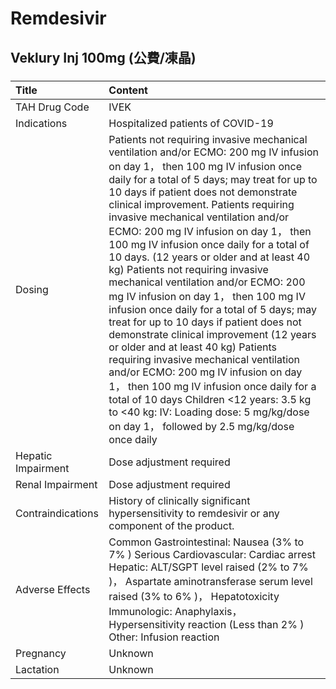# Remdesivir

## Veklury Inj 100mg (公費/凍晶)

##### 

| Title              | Content                                                                                                                                                                                                                                                                                                                                                                                                                                                                                                                                                                                                                                                                                                                                                                                                                                                                                                                                                                                                         |
|:-------------------|:----------------------------------------------------------------------------------------------------------------------------------------------------------------------------------------------------------------------------------------------------------------------------------------------------------------------------------------------------------------------------------------------------------------------------------------------------------------------------------------------------------------------------------------------------------------------------------------------------------------------------------------------------------------------------------------------------------------------------------------------------------------------------------------------------------------------------------------------------------------------------------------------------------------------------------------------------------------------------------------------------------------|
| TAH Drug Code      | IVEK                                                                                                                                                                                                                                                                                                                                                                                                                                                                                                                                                                                                                                                                                                                                                                                                                                                                                                                                                                                                            |
| Indications        | Hospitalized patients of COVID-19                                                                                                                                                                                                                                                                                                                                                                                                                                                                                                                                                                                                                                                                                                                                                                                                                                                                                                                                                                               |
| Dosing             | Patients not requiring invasive mechanical ventilation and/or ECMO: 200 mg IV infusion on day 1， then 100 mg IV infusion once daily for a total of 5 days; may treat for up to 10 days if patient does not demonstrate clinical improvement. Patients requiring invasive mechanical ventilation and/or ECMO: 200 mg IV infusion on day 1， then 100 mg IV infusion once daily for a total of 10 days. (12 years or older and at least 40 kg) Patients not requiring invasive mechanical ventilation and/or ECMO: 200 mg IV infusion on day 1， then 100 mg IV infusion once daily for a total of 5 days; may treat for up to 10 days if patient does not demonstrate clinical improvement (12 years or older and at least 40 kg) Patients requiring invasive mechanical ventilation and/or ECMO: 200 mg IV infusion on day 1， then 100 mg IV infusion once daily for a total of 10 days Children <12 years: 3.5 kg to <40 kg: IV: Loading dose: 5 mg/kg/dose on day 1， followed by 2.5 mg/kg/dose once daily |
| Hepatic Impairment | Dose adjustment required                                                                                                                                                                                                                                                                                                                                                                                                                                                                                                                                                                                                                                                                                                                                                                                                                                                                                                                                                                                        |
| Renal Impairment   | Dose adjustment required                                                                                                                                                                                                                                                                                                                                                                                                                                                                                                                                                                                                                                                                                                                                                                                                                                                                                                                                                                                        |
| Contraindications  | History of clinically significant hypersensitivity to remdesivir or any component of the product.                                                                                                                                                                                                                                                                                                                                                                                                                                                                                                                                                                                                                                                                                                                                                                                                                                                                                                               |
| Adverse Effects    | Common Gastrointestinal: Nausea (3% to 7% ) Serious Cardiovascular: Cardiac arrest Hepatic: ALT/SGPT level raised (2% to 7% )， Aspartate aminotransferase serum level raised (3% to 6% )， Hepatotoxicity Immunologic: Anaphylaxis， Hypersensitivity reaction (Less than 2% ) Other: Infusion reaction                                                                                                                                                                                                                                                                                                                                                                                                                                                                                                                                                                                                                                                                                                        |
| Pregnancy          | Unknown                                                                                                                                                                                                                                                                                                                                                                                                                                                                                                                                                                                                                                                                                                                                                                                                                                                                                                                                                                                                         |
| Lactation          | Unknown                                                                                                                                                                                                                                                                                                                                                                                                                                                                                                                                                                                                                                                                                                                                                                                                                                                                                                                                                                                                         |

